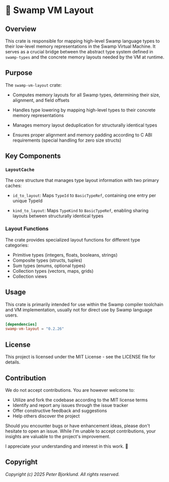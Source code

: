 # 🧩 Swamp VM Layout

## Overview

This crate is responsible for mapping high-level Swamp language types to their
low-level memory representations in the Swamp Virtual Machine. It serves as a
crucial bridge between the abstract type system defined in `swamp-types` and the
concrete memory layouts needed by the VM at runtime.

## Purpose

The `swamp-vm-layout` crate:

- Computes memory layouts for all Swamp types, determining their size,
  alignment, and field offsets

- Handles type lowering by mapping high-level types to their concrete memory
  representations

- Manages memory layout deduplication for structurally identical types

- Ensures proper alignment and memory padding according to C ABI
  requirements (special handling for zero size structs)

## Key Components

### `LayoutCache`

The core structure that manages type layout information with two primary caches:

- `id_to_layout`: Maps `TypeId` to `BasicTypeRef`, containing one entry per
  unique TypeId

- `kind_to_layout`: Maps `TypeKind` to `BasicTypeRef`, enabling sharing layouts
  between structurally identical types

### Layout Functions

The crate provides specialized layout functions for different type categories:

- Primitive types (integers, floats, booleans, strings)
- Composite types (structs, tuples)
- Sum types (enums, optional types)
- Collection types (vectors, maps, grids)
- Collection views

## Usage

This crate is primarily intended for use within the Swamp compiler toolchain and
VM implementation, usually not for direct use by Swamp language users.

```toml
[dependencies]
swamp-vm-layout = "0.2.26"
```

## License

This project is licensed under the MIT License - see the LICENSE file for
details.

## Contribution

We do not accept contributions. You are however welcome to:

- Utilize and fork the codebase according to the MIT license terms
- Identify and report any issues through the issue tracker
- Offer constructive feedback and suggestions
- Help others discover the project

Should you encounter bugs or have enhancement ideas, please don't hesitate to
open an issue. While I'm unable to accept contributions, your insights are
valuable to the project's improvement.

I appreciate your understanding and interest in this work. 🙏

## Copyright

_Copyright (c) 2025 Peter Bjorklund. All rights reserved._
